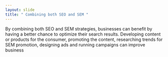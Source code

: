 ```yaml
---
layout: slide
title: " Combining both SEO and SEM "
---
```


By combining both SEO and SEM strategies, businesses can benefit by having a better chance to optimize their search results. 
Developing content or products for the consumer, promoting the content, researching trends for SEM promotion, designing ads and 
running campaigns can improve business
